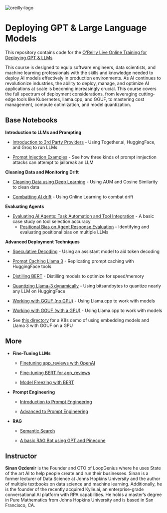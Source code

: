 ![oreilly-logo](images/oreilly.png)

# Deploying GPT & Large Language Models

This repository contains code for the [O'Reilly Live Online Training for Deploying GPT & LLMs](https://learning.oreilly.com/live-events/deploying-gpt-and-large-language-models/0636920087375/0636920087374)

This course is designed to equip software engineers, data scientists, and machine learning professionals with the skills and knowledge needed to deploy AI models effectively in production environments. As AI continues to revolutionize industries, the ability to deploy, manage, and optimize AI applications at scale is becoming increasingly crucial. This course covers the full spectrum of deployment considerations, from leveraging cutting-edge tools like Kubernetes, llama.cpp, and GGUF, to mastering cost management, compute optimization, and model quantization.

## Base Notebooks

**Introduction to LLMs and Prompting**

- [Introduction to 3rd Party Providers](notebooks/third_party_inference.ipynb) - Using Together.ai, HuggingFace, and Groq to run LLMs

- [Prompt Injection Examples](notebooks/prompt_injection.ipynb) - See how three kinds of prompt innjection attacks can attempt to jailbreak an LLM

**Cleaning Data and Monitoring Drift**

- [Cleaning Data using Deep Learning](https://colab.research.google.com/drive/1hPnU9sLsV9W50q9rd_oxUU1Bv7SUCVU5?usp=sharing) - Using AUM and Cosine Similarity to clean data

- [Combatting AI drift](https://colab.research.google.com/drive/14E6DMP_RGctUPqjI6VMa8EFlggXR7fat?usp=sharing) - Using Online Learning to combat drift

**Evaluating Agents**

- [Evaluating AI Agents: Task Automation and Tool Integration](https://ai-office-hours.beehiiv.com/p/evaluating-ai-agent-tool-selection) - A basic case study on tool selection accuracy
	- [Positional Bias on Agent Response Evaluation](https://github.com/sinanuozdemir/oreilly-ai-agents/blob/main/notebooks/Evaluating_LLMs_with_Rubrics.ipynb) - Identifying and evaluating positional bias on multiple LLMs

**Advanced Deployment Techniques**

- [Speculative Decoding](https://colab.research.google.com/drive/1QXqUjgMLUbAqXzGc8uBWJ5t4BEtJQbWh?usp=sharing) - Using an assistant model to aid token decoding

- [Prompt Caching Llama 3](https://colab.research.google.com/drive/1LlocxmN6adI-bFeT2dGGa4U2zkku77o7?usp=sharing) - Replicating prompt caching with HuggingFace tools

- [Distilling BERT](https://colab.research.google.com/drive/1GO8w1gC2TRII9-aaRNaFN6mkCglm2pJa?usp=sharing) - Distilling models to optimize for speed/memory

- [Quantizing Llama-3 dynamically](https://colab.research.google.com/drive/12RTnrcaXCeAqyGQNbWsrvcqKyOdr0NSm?usp=sharing) - Using bitsandbytes to quantize nearly any LLM on HuggingFace

- [Working with GGUF (no GPU)](https://colab.research.google.com/drive/15IC5cI-aFbpND5GrvKjAMas1Hmc7M6Rg?usp=sharing) - Using Llama.cpp to work with models

- [Working with GGUF (with a GPU)](https://colab.research.google.com/drive/1D6k-BeuF8YRTR8BGi2YYJrSOAZ6cYX8Y?usp=sharing) - Using Llama.cpp to work with models

- See [this directory](./llama_cpp) for a K8s demo of using embedding models and Llama 3 with GGUF on a GPU


## More

- **Fine-Tuning LLMs**

	- [Finetuning app_reviews with OpenAI](notebooks/fine_tuned_classification_sentiment.ipynb)

	- [Fine-tuning BERT for app_reviews](notebooks/BERT%20vs%20GPT.ipynb)

	- [Model Freezing with BERT](notebooks/anime_category_classification_model_freezing.ipynb)

- **Prompt Engineering**
	- [Introduction to Prompt Engineering](notebooks/intro_prompt_engineering.ipynb)

	- [Advanced to Prompt Engineering](notebooks/adv_prompt_engineering.ipynb)

- **RAG**

	- [Semantic Search](notebooks/semantic_search.ipynb)

	- [A basic RAG Bot using GPT and Pinecone](notebooks/rag_bot.ipynb)

## Instructor

**Sinan Ozdemir** is the Founder and CTO of LoopGenius where he uses State of the art AI to help people create and run their businesses. Sinan is a former lecturer of Data Science at Johns Hopkins University and the author of multiple textbooks on data science and machine learning. Additionally, he is the founder of the recently acquired Kylie.ai, an enterprise-grade conversational AI platform with RPA capabilities. He holds a master’s degree in Pure Mathematics from Johns Hopkins University and is based in San Francisco, CA.


